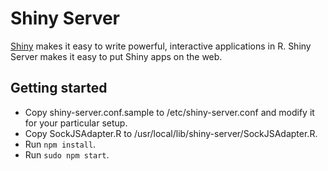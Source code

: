 # Shiny Server

[Shiny](http://shiny.rstudio.org/) makes it easy to write powerful, interactive applications in R. Shiny Server makes it easy to put Shiny apps on the web.

## Getting started

* Copy shiny-server.conf.sample to /etc/shiny-server.conf and modify it for your particular setup.
* Copy SockJSAdapter.R to /usr/local/lib/shiny-server/SockJSAdapter.R.
* Run `npm install`.
* Run `sudo npm start`.
